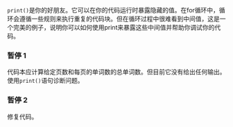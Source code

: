 `print()`是你的好朋友。它可以在你的代码运行时暴露隐藏的值。在for循环中，循环会遵循一些规则来执行重复的代码块。但在循环过程中很难看到中间值，这是一个完美的例子，说明你可以如何使用print来暴露这些中间值并帮助你调试你的代码。

### 暂停 1
代码本应计算给定页数和每页的单词数的总单词数。但目前它没有给出任何输出。
使用`print()`语句诊断问题。

### 暂停 2
修复代码。